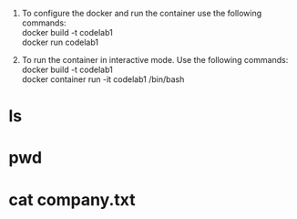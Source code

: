 1. To configure the docker and run the container use the following commands:<br />
docker build -t codelab1 <br />
docker run codelab1

2. To run the container in interactive mode. Use the following commands:<br />
docker build -t codelab1 <br />
docker container run -it codelab1 /bin/bash <br />
# ls <br />
# pwd <br />
# cat company.txt <br />
